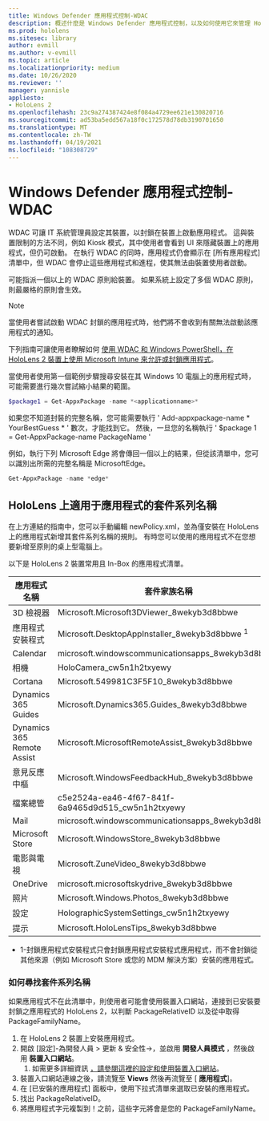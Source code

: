 ```yaml
---
title: Windows Defender 應用程式控制-WDAC
description: 概述什麼是 Windows Defender 應用程式控制，以及如何使用它來管理 HoloLens 混合現實裝置。
ms.prod: hololens
ms.sitesec: library
author: evmill
ms.author: v-evmill
ms.topic: article
ms.localizationpriority: medium
ms.date: 10/26/2020
ms.reviewer: ''
manager: yannisle
appliesto:
- HoloLens 2
ms.openlocfilehash: 23c9a274387424e8f084a4729ee621e130820716
ms.sourcegitcommit: ad53ba5edd567a18f0c172578d78db3190701650
ms.translationtype: MT
ms.contentlocale: zh-TW
ms.lasthandoff: 04/19/2021
ms.locfileid: "108308729"
---
```

# <a name="windows-defender-application-control---wdac"></a>Windows Defender 應用程式控制-WDAC

WDAC 可讓 IT 系統管理員設定其裝置，以封鎖在裝置上啟動應用程式。 這與裝置限制的方法不同，例如 Kiosk 模式，其中使用者會看到 UI 來隱藏裝置上的應用程式，但仍可啟動。 在執行 WDAC 的同時，應用程式仍會顯示在 [所有應用程式] 清單中，但 WDAC 會停止這些應用程式和進程，使其無法由裝置使用者啟動。

可能指派一個以上的 WDAC 原則給裝置。 如果系統上設定了多個 WDAC 原則，則最嚴格的原則會生效。 

> [!NOTE]
> 當使用者嘗試啟動 WDAC 封鎖的應用程式時，他們將不會收到有關無法啟動該應用程式的通知。

下列指南可讓使用者瞭解如何 [使用 WDAC 和 Windows PowerShell，在 HoloLens 2 裝置上使用 Microsoft Intune 來允許或封鎖應用程式](https://docs.microsoft.com/mem/intune/configuration/custom-profile-hololens)。

當使用者使用第一個範例步驟搜尋安裝在其 Windows 10 電腦上的應用程式時，可能需要進行幾次嘗試縮小結果的範圍。

```powershell
$package1 = Get-AppxPackage -name *<applicationname>*
``` 

如果您不知道封裝的完整名稱，您可能需要執行 ' Add-appxpackage-name \* YourBestGuess \* ' 數次，才能找到它。 然後，一旦您的名稱執行 ' $package 1 = Get-AppxPackage-name PackageName '

例如，執行下列 Microsoft Edge 將會傳回一個以上的結果，但從該清單中，您可以識別出所需的完整名稱是 MicrosoftEdge。

```powershell
Get-AppxPackage -name *edge*
``` 

## <a name="package-family-names-for-apps-on-hololens"></a>HoloLens 上適用于應用程式的套件系列名稱

在上方連結的指南中，您可以手動編輯 newPolicy.xml，並為僅安裝在 HoloLens 上的應用程式新增其套件系列名稱的規則。 有時您可以使用的應用程式不在您想要新增至原則的桌上型電腦上。

以下是 HoloLens 2 裝置常用且 In-Box 的應用程式清單。

| 應用程式名稱                   | 套件家族名稱                                |
|----------------------------|----------------------------------------------------|
| 3D 檢視器                  | Microsoft.Microsoft3DViewer_8wekyb3d8bbwe          |
| 應用程式安裝程式              | Microsoft.DesktopAppInstaller_8wekyb3d8bbwe <sup>1</sup>         |
| Calendar                   | microsoft.windowscommunicationsapps_8wekyb3d8bbwe  |
| 相機                     | HoloCamera_cw5n1h2txyewy                           |
| Cortana                    | Microsoft.549981C3F5F10_8wekyb3d8bbwe              |
| Dynamics 365 Guides        | Microsoft.Dynamics365.Guides_8wekyb3d8bbwe         |
| Dynamics 365 Remote Assist | Microsoft.MicrosoftRemoteAssist_8wekyb3d8bbwe      |
| 意見反應中樞               | Microsoft.WindowsFeedbackHub_8wekyb3d8bbwe         |
| 檔案總管              | c5e2524a-ea46-4f67-841f-6a9465d9d515_cw5n1h2txyewy |
| Mail                       | microsoft.windowscommunicationsapps_8wekyb3d8bbwe  |
| Microsoft Store            | Microsoft.WindowsStore_8wekyb3d8bbwe               |
| 電影與電視                | Microsoft.ZuneVideo_8wekyb3d8bbwe                  |
| OneDrive                   | microsoft.microsoftskydrive_8wekyb3d8bbwe          |
| 照片                     | Microsoft.Windows.Photos_8wekyb3d8bbwe             |
| 設定                   | HolographicSystemSettings_cw5n1h2txyewy            |
| 提示                       | Microsoft.HoloLensTips_8wekyb3d8bbwe               |

- 1-封鎖應用程式安裝程式只會封鎖應用程式安裝程式應用程式，而不會封鎖從其他來源（例如 Microsoft Store 或您的 MDM 解決方案）安裝的應用程式。

### <a name="how-to-find-a-package-family-name"></a>如何尋找套件系列名稱

如果應用程式不在此清單中，則使用者可能會使用裝置入口網站，連接到已安裝要封鎖之應用程式的 HoloLens 2，以判斷 PackageRelativeID 以及從中取得 PackageFamilyName。

1. 在 HoloLens 2 裝置上安裝應用程式。 
1. 開啟 [設定]-為開發人員 > 更新 & 安全性->，並啟用 **開發人員模式** ，然後啟用 **裝置入口網站**。 
    1. 如需更多詳細資訊 [，請參閱這裡的設定和使用裝置入口網站](https://docs.microsoft.com/windows/mixed-reality/develop/platform-capabilities-and-apis/using-the-windows-device-portal)。
1. 裝置入口網站連線之後，請流覽至 **Views** 然後再流覽至 [ **應用程式**]。 
1. 在 [已安裝的應用程式] 面板中，使用下拉式清單來選取已安裝的應用程式。 
1. 找出 PackageRelativeID。 
1. 將應用程式字元複製到！之前，這些字元將會是您的 PackageFamilyName。


